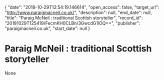 {
  "date": "2018-10-29T12:54:19.146614", 
  "open_access": false, 
  "target_url": "http://www.paraigmacneil.co.uk/", 
  "description": null, 
  "end_date": null, 
  "title": "Paraig McNeil : traditional Scottish storyteller", 
  "record_id": "20181029T125419/FecmKH0CLBn/3GwcdG1lOQ==", 
  "publisher": "paraigmacneil.co.uk", 
  "start_date": null
}

# Paraig McNeil : traditional Scottish storyteller

None